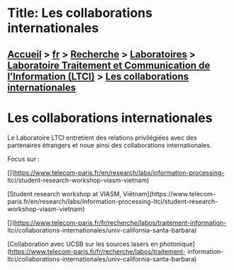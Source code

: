 # Title: Les collaborations internationales

## [Accueil](https://www.telecom-paris.fr "https://www.telecom-paris.fr") > [fr](https://www.telecom-paris.fr/fr "fr") > [Recherche](https://www.telecom-paris.fr/fr/recherche "Recherche") > [Laboratoires](https://www.telecom-paris.fr/fr/recherche/labos "Laboratoires") > [Laboratoire Traitement et Communication de l’Information (LTCI)](https://www.telecom-paris.fr/fr/recherche/labos/traitement-information-ltci "Laboratoire Traitement et Communication de l’Information \(LTCI\)") > [Les collaborations internationales](https://www.telecom-paris.fr/fr/recherche/labos/traitement-information-ltci/collaborations-internationales)

[](https://www.telecom-paris.fr/fr/accueil)

# Les collaborations internationales

Le Laboratoire LTCI entretient des relations privilégiées avec des partenaires
étrangers et noue ainsi des collaborations internationales.

Focus sur :

[](https://www.telecom-paris.fr/en/research/labs/information-processing-
ltci/student-research-workshop-viasm-vietnam)

[Student research workshop at VIASM, Viêtnam](https://www.telecom-
paris.fr/en/research/labs/information-processing-ltci/student-research-
workshop-viasm-vietnam)

[](https://www.telecom-paris.fr/fr/recherche/labos/traitement-information-
ltci/collaborations-internationales/univ-california-santa-barbara)

[Collaboration avec UCSB sur les sources lasers en
photonique](https://www.telecom-paris.fr/fr/recherche/labos/traitement-
information-ltci/collaborations-internationales/univ-california-santa-barbara)

